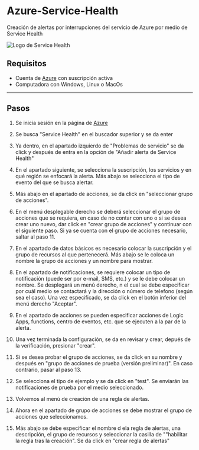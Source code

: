 # Azure-Service-Health
Creación de alertas por interrupciones del servicio de Azure por medio de Service Health

![Logo de Service Health](https://github.com/AlanAlvaradoR/Azure-Service-Health/blob/main/imagenes/servicehealth.png)

## Requisitos

- Cuenta de [Azure](https://portal.azure.com/) con suscripción activa
- Computadora con Windows, Linux o MacOs

---------------------------------------------------------

## Pasos

1. Se inicia sesión en la página de [Azure](https://portal.azure.com/)

2. Se busca "Service Health" en el buscador superior y se da enter

3. Ya dentro, en el apartado izquierdo de "Problemas de servicio" se da click y después de entra en la opción de "Añadir alerta de Service Health"

4. En el apartado siguiente, se selecciona la suscripción, los servicios y en qué región se enfocará la alerta. Más abajo se selecciona el tipo de evento del que se busca alertar.

5. Más abajo en el apartado de acciones, se da click en "seleccionar grupo de acciones".

6. En el menú desplegable derecho se deberá seleccionar el grupo de acciones que se requiera, en caso de no contar con uno o si se desea crear uno nuevo, dar click en "crear grupo de acciones" y continuar con el siguiente paso. Si ya se cuenta con el grupo de acciones necesario, saltar al paso 11.

7. En el apartado de datos básicos es necesario colocar la suscripción y el grupo de recursos al que pertenecerá. Más abajo se le coloca un nombre la grupo de acciones y un nombre para mostrar.

8. En el apartado de notificaciones, se requiere colocar un tipo de notificación (puede ser por e-mail, SMS, etc.) y se le debe colocar un nombre. Se desplegará un menú derecho, n el cual se debe especificar por cuál medio se contactará y la dirección o número de telefono (según sea el caso). Una vez especificado, se da click en el botón inferior del menú derecho "Aceptar".

9. En el apartado de acciones se pueden especificar acciones de Logic Apps, functions, centro de eventos, etc. que se ejecuten a la par de la alerta.

10. Una vez terminada la configuración, se da en revisar y crear, depués de la verificación, presionar "crear".

11. Si se desea probar el grupo de acciones, se da click en su nombre y después en "grupo de acciones de prueba (versión preliminar)". En caso contrario, pasar al paso 13.

12. Se selecciona el tipo de ejemplo y se da click en "test". Se enviarán las notificaciones de prueba por el medio seleccionado.

13. Volvemos al menú de creación de una regla de alertas.

14. Ahora en el apartado de grupo de acciones se debe mostrar el grupo de acciones que seleccionamos.

15. Más abajo se debe especificar el nombre d ela regla de alertas, una descripción, el grupo de recursos y seleccionar la casilla de ""habilitar la regla tras la creación". Se da click en "crear regla de alertas"

